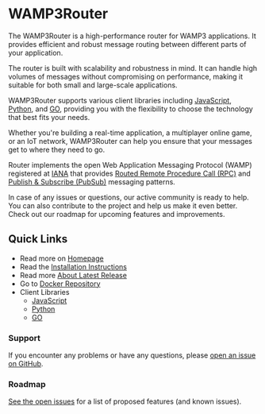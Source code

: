 # WAMP3Router

The WAMP3Router is a high-performance router for WAMP3 applications. It provides efficient and robust message routing between different parts of your application.

The router is built with scalability and robustness in mind. It can handle high volumes of messages without compromising on performance, making it suitable for both small and large-scale applications.

WAMP3Router supports various client libraries including
[JavaScript](https://github.com/wamp3hub/wamp3js),
[Python](https://github.com/wamp3hub/wamp3py),
and [GO](https://github.com/wamp3hub/wamp3go),
providing you with the flexibility to choose the technology that best fits your needs.

Whether you're building a real-time application, a multiplayer online game, or an IoT network, WAMP3Router can help you ensure that your messages get to where they need to go.

Router implements the open Web Application Messaging Protocol (WAMP) registered at
[IANA](https://www.iana.org/assignments/websocket/websocket.xml)
that provides
[Routed Remote Procedure Call (RPC)](https://wamp3hub.github.io/documentation/usage/rpc) and [Publish & Subscribe (PubSub)](https://wamp3hub.github.io/documentation/usage/publish-subscribe)
messaging patterns.

In case of any issues or questions, our active community is ready to help. You can also contribute to the project and help us make it even better. Check out our roadmap for upcoming features and improvements.

## Quick Links
- Read more on [Homepage](https://wamp3hub.github.io/documentation/)
- Read the [Installation Instructions](https://wamp3hub.github.io/documentation/router/installation)
- Read more [About Latest Release](https://github.com/wamp3hub/wamp3router/releases)
- Go to [Docker Repository](https://hub.docker.com/r/wamp3hub/wamp3router)
- Client Libraries
    - [JavaScript](https://github.com/wamp3hub/wamp3js)
    - [Python](https://github.com/wamp3hub/wamp3py)
    - [GO](https://github.com/wamp3hub/wamp3go)

### Support

If you encounter any problems or have any questions, please [open an issue on GitHub](https://github.com/wamp3hub/wamp3router/issues/new).

### Roadmap

[See the open issues](https://github.com/wamp3hub/wamp3router/issues) for a list of proposed features (and known issues).
